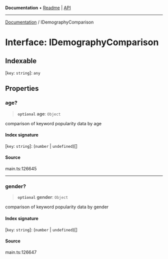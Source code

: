 **Documentation** • [Readme](../README.md) \| [API](../globals.md)

***

[Documentation](../README.md) / IDemographyComparison

# Interface: IDemographyComparison

## Indexable

 \[`key`: `string`\]: `any`

## Properties

### age?

> **`optional`** **age**: `Object`

comparison of keyword popularity data by age

#### Index signature

 \[`key`: `string`\]: (`number` \| `undefined`)[]

#### Source

main.ts:126645

***

### gender?

> **`optional`** **gender**: `Object`

comparison of keyword popularity data by gender

#### Index signature

 \[`key`: `string`\]: (`number` \| `undefined`)[]

#### Source

main.ts:126647
